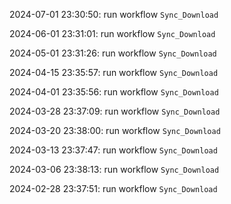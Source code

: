 2024-07-01 23:30:50: run workflow `Sync_Download` 

2024-06-01 23:31:01: run workflow `Sync_Download` 

2024-05-01 23:31:26: run workflow `Sync_Download` 

2024-04-15 23:35:57: run workflow `Sync_Download` 

2024-04-01 23:35:56: run workflow `Sync_Download` 

2024-03-28 23:37:09: run workflow `Sync_Download` 

2024-03-20 23:38:00: run workflow `Sync_Download` 

2024-03-13 23:37:47: run workflow `Sync_Download` 

2024-03-06 23:38:13: run workflow `Sync_Download` 

2024-02-28 23:37:51: run workflow `Sync_Download` 


